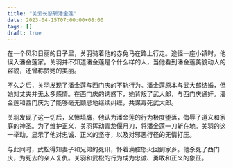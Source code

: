 ```yaml
---
title: "关云长怒斩潘金莲"
date: 2023-04-15T07:00:00+08:00
tags: []
draft: true
---
```


在一个风和日丽的日子里，关羽骑着他的赤兔马在路上行走。途径一座小镇时，他误入潘金莲家。关羽并不知道潘金莲是个什么样的人，当他看到潘金莲美貌动人的容貌，还曾称赞她的美丽。

不久之后，关羽发现了潘金莲与西门庆的不轨行为。潘金莲原本与武大郎结婚，但她对丈夫并无太多感情。在西门庆的诱惑下，她背叛了武大郎，与西门庆通奸。潘金莲和西门庆为了能够毫无顾忌地继续纠缠，共谋毒死武大郎。

关羽发现了这一切后，义愤填膺，他认为潘金莲的行为极度堕落，侮辱了道义和家庭的神圣。为了维护正义，关羽挥动青龙偃月刀，将潘金莲一刀斩在地。关羽的这一举动，显示了他对忠诚、正义的坚守，以及对邪恶行径的无情打压。

与此同时，武松得知妻子和兄弟的死讯，怀着满腔怒火回到家乡。他杀死了西门庆，为死去的亲人复仇。关羽和武松的行为成为忠诚、勇敢和正义的象征。